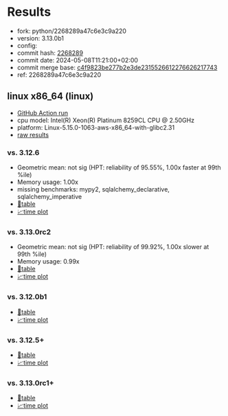 # Results

- fork: python/2268289a47c6e3c9a220
- version: 3.13.0b1
- config: 
- commit hash: [2268289](https://github.com/python/cpython/commit/2268289)
- commit date: 2024-05-08T11:21:00+02:00
- commit merge base: [c4f9823be277b2e3de2315526612276626217743](https://github.com/python/cpython/commit/c4f9823be277b2e3de2315526612276626217743)
- ref: 2268289a47c6e3c9a220

## linux x86_64 (linux)

- [GitHub Action run](https://github.com/facebookexperimental/free-threading-benchmarking/actions/runs/10395537562)
- cpu model: Intel(R) Xeon(R) Platinum 8259CL CPU @ 2.50GHz
- platform: Linux-5.15.0-1063-aws-x86_64-with-glibc2.31
- [raw results](bm-20240508-linux-x86_64-python-2268289a47c6e3c9a220-3.13.0b1-2268289.json)

### vs. 3.12.6

- Geometric mean: not sig (HPT: reliability of 95.55%, 1.00x faster at 99th %ile)
- Memory usage: 1.00x
- missing benchmarks: mypy2, sqlalchemy_declarative, sqlalchemy_imperative
- [📄table](bm-20240508-linux-x86_64-python-2268289a47c6e3c9a220-3.13.0b1-2268289-vs-3.12.6.md)
- [📈time plot](bm-20240508-linux-x86_64-python-2268289a47c6e3c9a220-3.13.0b1-2268289-vs-3.12.6.svg)

### vs. 3.13.0rc2

- Geometric mean: not sig (HPT: reliability of 99.92%, 1.00x slower at 99th %ile)
- Memory usage: 0.99x
- [📄table](bm-20240508-linux-x86_64-python-2268289a47c6e3c9a220-3.13.0b1-2268289-vs-3.13.0rc2.md)
- [📈time plot](bm-20240508-linux-x86_64-python-2268289a47c6e3c9a220-3.13.0b1-2268289-vs-3.13.0rc2.svg)

### vs. 3.12.0b1

- [📄table](bm-20240508-linux-x86_64-python-2268289a47c6e3c9a220-3.13.0b1-2268289-vs-3.12.0b1.md)
- [📈time plot](bm-20240508-linux-x86_64-python-2268289a47c6e3c9a220-3.13.0b1-2268289-vs-3.12.0b1.svg)

### vs. 3.12.5+

- [📄table](bm-20240508-linux-x86_64-python-2268289a47c6e3c9a220-3.13.0b1-2268289-vs-3.12.5%2B.md)
- [📈time plot](bm-20240508-linux-x86_64-python-2268289a47c6e3c9a220-3.13.0b1-2268289-vs-3.12.5%2B.svg)

### vs. 3.13.0rc1+

- [📄table](bm-20240508-linux-x86_64-python-2268289a47c6e3c9a220-3.13.0b1-2268289-vs-3.13.0rc1%2B.md)
- [📈time plot](bm-20240508-linux-x86_64-python-2268289a47c6e3c9a220-3.13.0b1-2268289-vs-3.13.0rc1%2B.svg)

